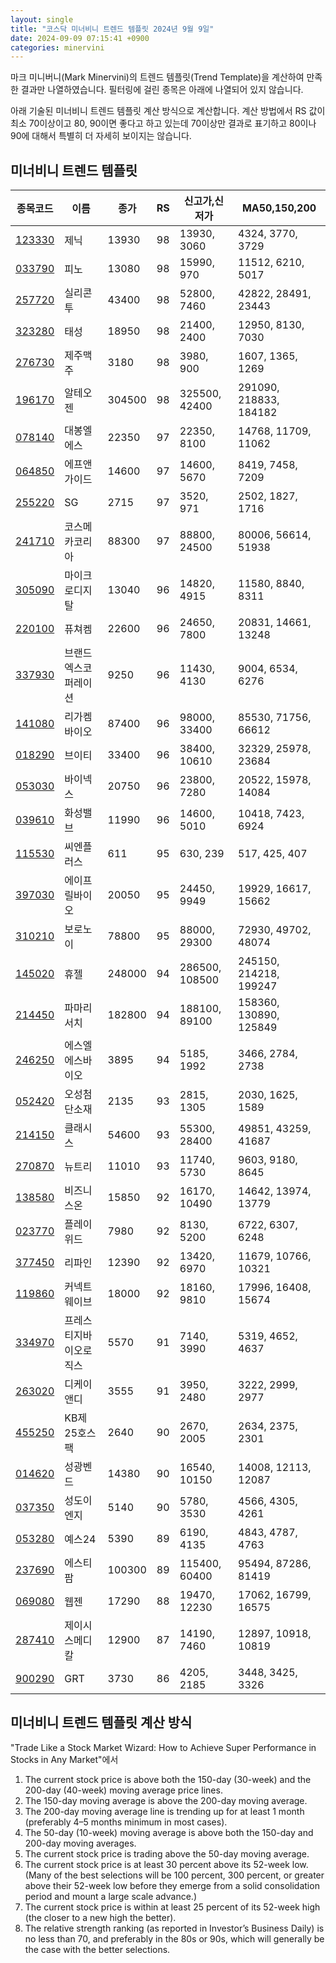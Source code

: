 ```yaml
---
layout: single
title: "코스닥 미너비니 트렌드 템플릿 2024년 9월 9일"
date: 2024-09-09 07:15:41 +0900
categories: minervini
---
```

마크 미니버니(Mark Minervini)의 트렌드 템플릿(Trend Template)을 계산하여 만족한 결과만 나열하였습니다. 필터링에 걸린 종목은 아래에 나열되어 있지 않습니다.

아래 기술된 미너비니 트렌드 템플릿 계산 방식으로 계산합니다. 계산 방법에서 RS 값이 최소 70이상이고 80, 90이면 좋다고 하고 있는데 70이상만 결과로 표기하고 80이나 90에 대해서 특별히 더 자세히 보이지는 않습니다.

## 미너비니 트렌드 템플릿

|종목코드|이름|종가|RS|신고가,신저가|MA50,150,200|
|------|---|---|--|---------|------------|
|[123330](https://finance.daum.net/quotes/A123330)|제닉|13930|98|13930, 3060|4324, 3770, 3729|
|[033790](https://finance.daum.net/quotes/A033790)|피노|13080|98|15990, 970|11512, 6210, 5017|
|[257720](https://finance.daum.net/quotes/A257720)|실리콘투|43400|98|52800, 7460|42822, 28491, 23443|
|[323280](https://finance.daum.net/quotes/A323280)|태성|18950|98|21400, 2400|12950, 8130, 7030|
|[276730](https://finance.daum.net/quotes/A276730)|제주맥주|3180|98|3980, 900|1607, 1365, 1269|
|[196170](https://finance.daum.net/quotes/A196170)|알테오젠|304500|98|325500, 42400|291090, 218833, 184182|
|[078140](https://finance.daum.net/quotes/A078140)|대봉엘에스|22350|97|22350, 8100|14768, 11709, 11062|
|[064850](https://finance.daum.net/quotes/A064850)|에프앤가이드|14600|97|14600, 5670|8419, 7458, 7209|
|[255220](https://finance.daum.net/quotes/A255220)|SG|2715|97|3520, 971|2502, 1827, 1716|
|[241710](https://finance.daum.net/quotes/A241710)|코스메카코리아|88300|97|88800, 24500|80006, 56614, 51938|
|[305090](https://finance.daum.net/quotes/A305090)|마이크로디지탈|13040|96|14820, 4915|11580, 8840, 8311|
|[220100](https://finance.daum.net/quotes/A220100)|퓨쳐켐|22600|96|24650, 7800|20831, 14661, 13248|
|[337930](https://finance.daum.net/quotes/A337930)|브랜드엑스코퍼레이션|9250|96|11430, 4130|9004, 6534, 6276|
|[141080](https://finance.daum.net/quotes/A141080)|리가켐바이오|87400|96|98000, 33400|85530, 71756, 66612|
|[018290](https://finance.daum.net/quotes/A018290)|브이티|33400|96|38400, 10610|32329, 25978, 23684|
|[053030](https://finance.daum.net/quotes/A053030)|바이넥스|20750|96|23800, 7280|20522, 15978, 14084|
|[039610](https://finance.daum.net/quotes/A039610)|화성밸브|11990|96|14600, 5010|10418, 7423, 6924|
|[115530](https://finance.daum.net/quotes/A115530)|씨엔플러스|611|95|630, 239|517, 425, 407|
|[397030](https://finance.daum.net/quotes/A397030)|에이프릴바이오|20050|95|24450, 9949|19929, 16617, 15662|
|[310210](https://finance.daum.net/quotes/A310210)|보로노이|78800|95|88000, 29300|72930, 49702, 48074|
|[145020](https://finance.daum.net/quotes/A145020)|휴젤|248000|94|286500, 108500|245150, 214218, 199247|
|[214450](https://finance.daum.net/quotes/A214450)|파마리서치|182800|94|188100, 89100|158360, 130890, 125849|
|[246250](https://finance.daum.net/quotes/A246250)|에스엘에스바이오|3895|94|5185, 1992|3466, 2784, 2738|
|[052420](https://finance.daum.net/quotes/A052420)|오성첨단소재|2135|93|2815, 1305|2030, 1625, 1589|
|[214150](https://finance.daum.net/quotes/A214150)|클래시스|54600|93|55300, 28400|49851, 43259, 41687|
|[270870](https://finance.daum.net/quotes/A270870)|뉴트리|11010|93|11740, 5730|9603, 9180, 8645|
|[138580](https://finance.daum.net/quotes/A138580)|비즈니스온|15850|92|16170, 10490|14642, 13974, 13779|
|[023770](https://finance.daum.net/quotes/A023770)|플레이위드|7980|92|8130, 5200|6722, 6307, 6248|
|[377450](https://finance.daum.net/quotes/A377450)|리파인|12390|92|13420, 6970|11679, 10766, 10321|
|[119860](https://finance.daum.net/quotes/A119860)|커넥트웨이브|18000|92|18160, 9810|17996, 16408, 15674|
|[334970](https://finance.daum.net/quotes/A334970)|프레스티지바이오로직스|5570|91|7140, 3990|5319, 4652, 4637|
|[263020](https://finance.daum.net/quotes/A263020)|디케이앤디|3555|91|3950, 2480|3222, 2999, 2977|
|[455250](https://finance.daum.net/quotes/A455250)|KB제25호스팩|2640|90|2670, 2005|2634, 2375, 2301|
|[014620](https://finance.daum.net/quotes/A014620)|성광벤드|14380|90|16540, 10150|14008, 12113, 12087|
|[037350](https://finance.daum.net/quotes/A037350)|성도이엔지|5140|90|5780, 3530|4566, 4305, 4261|
|[053280](https://finance.daum.net/quotes/A053280)|예스24|5390|89|6190, 4135|4843, 4787, 4763|
|[237690](https://finance.daum.net/quotes/A237690)|에스티팜|100300|89|115400, 60400|95494, 87286, 81419|
|[069080](https://finance.daum.net/quotes/A069080)|웹젠|17290|88|19470, 12230|17062, 16799, 16575|
|[287410](https://finance.daum.net/quotes/A287410)|제이시스메디칼|12900|87|14190, 7460|12897, 10918, 10819|
|[900290](https://finance.daum.net/quotes/A900290)|GRT|3730|86|4205, 2185|3448, 3425, 3326|

## 미너비니 트렌드 템플릿 계산 방식

"Trade Like a Stock Market Wizard: How to Achieve Super Performance in Stocks in Any Market"에서

 1. The current stock price is above both the 150-day (30-week) and the 200-day (40-week) moving average price lines.
 1. The 150-day moving average is above the 200-day moving average.
 1. The 200-day moving average line is trending up for at least 1 month (preferably 4–5 months minimum in most cases).
 1. The 50-day (10-week) moving average is above both the 150-day and 200-day moving averages.
 1. The current stock price is trading above the 50-day moving average.
 1. The current stock price is at least 30 percent above its 52-week low. (Many of the best selections will be 100 percent, 300 percent, or greater above their 52-week low before they emerge from a solid consolidation period and mount a large scale advance.)
 1. The current stock price is within at least 25 percent of its 52-week high (the closer to a new high the better).
 1. The relative strength ranking (as reported in Investor’s Business Daily) is no less than 70, and preferably in the 80s or 90s, which will generally be the case with the better selections.
